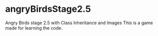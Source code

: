 # angryBirdsStage2.5
Angry Birds stage 2.5 with Class Inheritance and Images
This is a game made for learning the code.